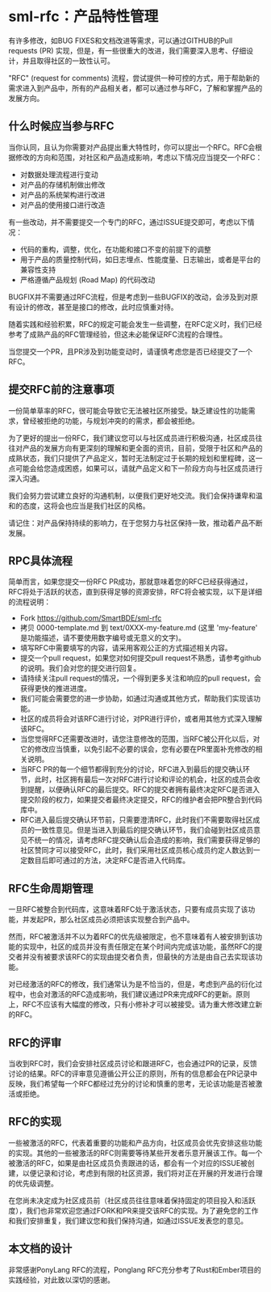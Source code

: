 # sml-rfc：产品特性管理

有许多修改，如BUG FIXES和文档改进等需求，可以通过GITHUB的Pull requests (PR) 实现，但是，有一些很重大的改进，我们需要深入思考、仔细设计，并且取得社区的一致性认可。

"RFC" (request for comments)  流程，尝试提供一种可控的方式，用于帮助新的需求进入到产品中，所有的产品相关者，都可以通过参与RFC，了解和掌握产品的发展方向。

## 什么时候应当参与RFC

当你认同，且认为你需要对产品提出重大特性时，你可以提出一个RFC。RFC会根据修改的方向和范围，对社区和产品造成影响，考虑以下情况应当提交一个RFC：

- 对数据处理流程进行变动
- 对产品的存储机制做出修改
- 对产品的系统架构进行改进
- 对产品的使用接口进行改造

有一些改动，并不需要提交一个专门的RFC，通过ISSUE提交即可，考虑以下情况：

- 代码的重构，调整，优化，在功能和接口不变的前提下的调整
- 用于产品的质量控制代码，如日志埋点、性能度量、日志输出，或者是平台的兼容性支持
- 严格遵循产品规划 (Road Map) 的代码改动

BUGFIX并不需要通过RFC流程，但是考虑到一些BUGFIX的改动，会涉及到对原有设计的修改，甚至是接口的修改，此时应慎重对待。

随着实践和经验积累，RFC的规定可能会发生一些调整，在RFC定义时，我们已经参考了成熟产品的RFC管理经验，但这未必能保证RFC流程的合理性。

当您提交一个PR，且PR涉及到功能变动时，请谨慎考虑您是否已经提交了一个RFC。

## 提交RFC前的注意事项

一份简单草率的RFC，很可能会导致它无法被社区所接受。缺乏建设性的功能需求，曾经被拒绝的功能，与规划冲突的的需求，都会被拒绝。

为了更好的提出一份RFC，我们建议您可以与社区成员进行积极沟通，社区成员往往对产品的发展方向有更深刻的理解和更全面的资讯，目前，受限于社区和产品的成熟状态，我们只提供了产品定义，暂时无法制定过于长期的规划和里程碑，这一点可能会给您造成困惑，如果可以，请就产品定义和下一阶段方向与社区成员进行深入沟通。

我们会努力尝试建立良好的沟通机制，以便我们更好地交流。我们会保持谦卑和温和的态度，这将会也应当是我们社区的风格。

请记住：对产品保持持续的影响力，在于您努力与社区保持一致，推动着产品不断发展。

## RPC具体流程

简单而言，如果您提交一份RFC PR成功，那就意味着您的RFC已经获得通过，RFC将处于活跃的状态，直到获得足够的资源安排，RFC将会被实现，以下是详细的流程说明：

- Fork https://github.com/SmartBDE/sml-rfc
- 拷贝 0000-template.md 到 text/0XXX-my-feature.md (这里 'my-feature' 是功能描述，请不要使用数字编号或无意义的文字)。
- 填写RFC中需要填写的内容，请采用客观公正的方式描述相关内容。
- 提交一个pull request，如果您对如何提交pull request不熟悉，请参考github的说明。我们会对您的提交进行回复。
- 请持续关注pull request的情况，一个得到更多关注和响应的pull request，会获得更快的推进进度。
- 我们可能会需要您的进一步协助，如通过沟通或其他方式，帮助我们实现该功能。
- 社区的成员将会对该RFC进行讨论，对PR进行评价，或者用其他方式深入理解该RFC。
- 当您觉得RFC还需要改进时，请您注意修改的范围，当RFC被公开化以后，对它的修改应当慎重，以免引起不必要的误会，您有必要在PR里面补充修改的相关说明。
- 当RFC PR的每一个细节都得到充分的讨论，RFC进入到最后的提交确认环节，此时，社区拥有最后一次对RFC进行讨论和评论的机会，社区的成员会收到提醒，以便确认RFC的最后提交。RFC的提交者拥有最终决定RFC是否进入提交阶段的权力，如果提交者最终决定提交，RFC的维护者会把PR整合到代码库中。
- RFC进入最后提交确认环节前，只需要澄清RFC，此时我们不需要取得社区成员的一致性意见。但是当进入到最后的提交确认环节，我们会碰到社区成员意见不统一的情况，请考虑RFC提交确认后会造成的影响，我们需要获得足够的社区赞同才可以接受RFC，此时，我们采用社区成员核心成员约定人数达到一定数目后即可通过的方法，决定RFC是否进入代码库。

## RFC生命周期管理

一旦RFC被整合到代码库，这意味着RFC处于激活状态，只要有成员实现了该功能，并发起PR，那么社区成员必须把该实现整合到产品中。

然而，RFC被激活并不以为着RFC的优先级被限定，也不意味着有人被安排到该功能的实现中，社区的成员并没有责任限定在某个时间内完成该功能，虽然RFC的提交者并没有被要求该RFC的实现由提交者负责，但最快的方法是由自己去实现该功能。

对已经激活的RFC的修改，我们通常认为是不恰当的，但是，考虑到产品的衍化过程中，也会对激活的RFC造成影响，我们建议通过PR来完成RFC的更新。原则上，RFC不应该有大幅度的修改，只有小修补才可以被接受。请为重大修改建立新的RFC。

## RFC的评审

当收到RFC时，我们会安排社区成员讨论和跟进RFC，也会通过PR的记录，反馈讨论的结果。RFC的评审意见遵循公开公正的原则，所有的信息都会在PR记录中反映，我们希望每一个RFC都经过充分的讨论和慎重的思考，无论该功能是否被激活或拒绝。

## RFC的实现

一些被激活的RFC，代表着重要的功能和产品方向，社区成员会优先安排这些功能的实现。其他的一些被激活的RFC则需要等待某些开发者乐意开展该工作。每一个被激活的RFC，如果是由社区成员负责跟进的话，都会有一个对应的ISSUE被创建，以便记录和讨论，考虑到有限的社区资源，我们将对正在开展的开发进行合理的优先级调整。

在您尚未决定成为社区成员前（社区成员往往意味着保持固定的项目投入和活跃度），我们也非常欢迎您通过FORK和PR来提交该RFC的实现。为了避免您的工作和我们安排重复，我们建议您和我们保持沟通，如通过ISSUE发表您的意见。

## 本文档的设计

非常感谢PonyLang RFC的流程，Ponglang RFC充分参考了Rust和Ember项目的实践经验，对此致以深切的感谢。
